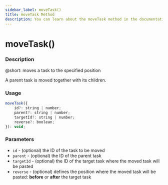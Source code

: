 ```yaml
---
sidebar_label: moveTask()
title: moveTask Method
description: You can learn about the moveTask method in the documentation of the DHTMLX JavaScript To Do List library. Browse developer guides and API reference, try out code examples and live demos, and download a free 30-day evaluation version of DHTMLX To Do List.
---
```


# moveTask()

### Description

@short: moves a task to the specified position

A parent task is moved together with its children.

### Usage

~~~js
moveTask({
    id?: string | number;
    parent?: string | number;
    targetId?: string | number;
    reverse?: boolean;
}): void;
~~~

### Parameters

- `id` - (optional) the ID of the task to be moved
- `parent` - (optional) the ID of the parent task
- `targetId` - (optional) the ID of the target task where the moved task will be pasted
- `reverse` - (optional) defines the position where the moved task will be pasted: **before** or **after** the target task